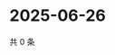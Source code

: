 # 2025-06-26

共 0 条

<!-- BEGIN ZHIHUQUESTIONS -->
<!-- 最后更新时间 Thu Jun 26 2025 15:12:54 GMT+0800 (China Standard Time) -->

<!-- END ZHIHUQUESTIONS -->
